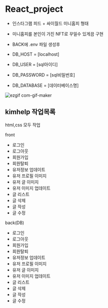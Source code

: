 # React_project

- 인스타그램 피드 + 싸이월드 미니홈피 형태
- 미니홈피를 본인이 가진 NFT로 꾸밀수 있게끔 구현

- BACK에 .env 파일 생성후
- DB_HOST = [localhost]
- DB_USER = [sql아이디]
- DB_PASSWORD = [sql비밀번호]
- DB_DATABASE = [데이터베이스명]

![ezgif com-gif-maker](https://user-images.githubusercontent.com/96912191/171103580-e5d67612-ba47-4e84-a581-0c3ad57216e3.gif)

## kimhelp 작업목록

html,css 모두 작업

front

- 로그인
- 로그아웃
- 회원가입
- 회원탈퇴
- 유저정보 업데이트
- 유저 프로필 이미지
- 유저 글 이미지
- 유저 이미지 업데이트
- 글 리스트
- 글 삭제
- 글 작성
- 글 수정

back(DB)

- 로그인
- 로그아웃
- 회원가입
- 회원탈퇴
- 유저정보 업데이트
- 유저 프로필 이미지
- 유저 글 이미지
- 유저 이미지 업데이트
- 글 리스트
- 글 삭제
- 글 작성
- 글 수정

